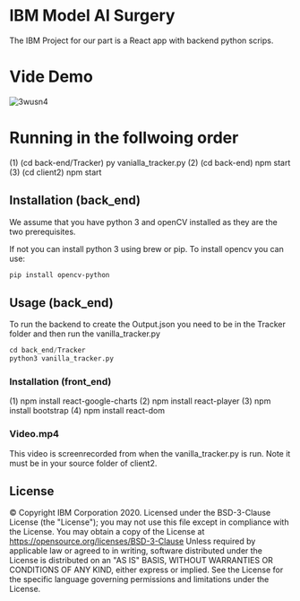 # IBM Model AI Surgery
The IBM Project for our part is a React app with backend python scrips.

# Vide Demo
![3wusn4](https://user-images.githubusercontent.com/58475336/79441707-d9faa600-7fd7-11ea-9e71-9d0785c53eec.gif)


# Running in the follwoing order

(1) (cd back-end/Tracker) py vanialla_tracker.py
(2) (cd back-end) npm start
(3) (cd client2) npm start

## Installation (back_end)

We assume that you have python 3 and openCV installed as they are the two prerequisites.

If not you can install python 3 using brew or pip.
To install opencv you can use:

```bash
pip install opencv-python
```

## Usage (back_end)

To run the backend to create the Output.json you need to be in the Tracker folder and then run the vanilla_tracker.py

```python
cd back_end/Tracker
python3 vanilla_tracker.py
```
 

### Installation (front_end)
(1) npm install react-google-charts
(2) npm install react-player
(3) npm install bootstrap
(4) npm install react-dom

### Video.mp4
This video is screenrecorded from when the vanilla_tracker.py is run.
Note it must be in your source folder of client2. 

## License

© Copyright IBM Corporation 2020.
Licensed under the BSD-3-Clause License (the "License");
you may not use this file except in compliance with the License.
You may obtain a copy of the License at
https://opensource.org/licenses/BSD-3-Clause
Unless required by applicable law or agreed to in writing, software
distributed under the License is distributed on an "AS IS" BASIS,
WITHOUT WARRANTIES OR CONDITIONS OF ANY KIND, either express or implied.
See the License for the specific language governing permissions and
limitations under the License.
